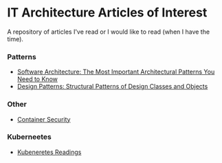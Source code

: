 # IT Architecture Articles of Interest

A repository of articles I've read or I would like to read (when I have the time).

### Patterns
- [Software Architecture: The Most Important Architectural Patterns You Need to Know](https://levelup.gitconnected.com/software-architecture-the-important-architectural-patterns-you-need-to-know-a1f5ea7e4e3d)
- [Design Patterns: Structural Patterns of Design Classes and Objects](https://levelup.gitconnected.com/design-patterns-structural-patterns-of-design-classes-and-objects-79d58a6519b)


### Other
- [Container Security](https://www.kuppingercole.com/reprints/b1e948f62d5394353f996e43a89cde4a)

### Kuberneetes
- [Kubeneretes Readings](https://github.com/pslucas0212/Kubernetes-Readings)
